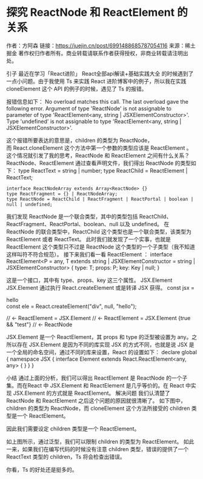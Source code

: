 # 探究 ReactNode 和 ReactElement 的关系
作者：方阿森
链接：https://juejin.cn/post/6991488685787054116
来源：稀土掘金
著作权归作者所有。商业转载请联系作者获得授权，非商业转载请注明出处。

引子
最近在学习「React进阶」 React全部api解读+基础实践大全 的时候遇到了一点小问题。由于我使用 Ts 来实践 React 进阶博客中的例子，所以我在实践 cloneElement 这个 API 的例子的时候，遇见了 Ts 的报错。

报错信息如下：
No overload matches this call.
  The last overload gave the following error.
    Argument of type 'ReactNode' is not assignable to parameter of type 'ReactElement<any, string | JSXElementConstructor<any>>'.
      Type 'undefined' is not assignable to type 'ReactElement<any, string | JSXElementConstructor<any>>'.

这个报错所要表达的意思是，children 的类型为 ReactNode，而 React.cloneElement 这个方法中第一个参数的类型应该是 ReactElement 。
这个情况就引发了我的思考，ReactNode 和 ReactElement 之间有什么关系？
ReactNode、ReactElement
通过查看声明文件，我们得出 ReactNode 的类型如下：
    type ReactText = string | number;
    type ReactChild = ReactElement | ReactText;

    interface ReactNodeArray extends Array<ReactNode> {}
    type ReactFragment = {} | ReactNodeArray;
    type ReactNode = ReactChild | ReactFragment | ReactPortal | boolean | null | undefined;

我们发现 ReactNode 是一个联合类型，其中的类型包括 ReactChild、ReactFragment、ReactPortal、boolean、null 以及 undefined。
在 ReactNode 的联合类型中，ReactChild 这个类型也是一个联合类型，该类型为 ReactElement 或者 ReactText。
此时我们就发现了一个实事，也就是 ReactElement 这个类型只不过是 ReactNode 这个类型的一个子类型（我不知道这样叫符不符合规范）。
接下来我们看一看 ReactElement ：
    interface ReactElement<P = any, T extends string | JSXElementConstructor<any> = string | JSXElementConstructor<any>> {
        type: T;
        props: P;
        key: Key | null;
    }

这是一个接口，其中有 type、props、key 这三个属性。
JSX.Element
JSX.Element 通过执行 React.createElement 或是转译 JSX 获得。
const jsx = <div>hello</div>
const ele = React.createElement("div", null, "hello");
<p> // <- ReactElement = JSX.Element
  <Custom> // <- ReactElement = JSX.Element
    {true && "test"} // <- ReactNode
  </Custom>
</p>

JSX.Element 是一个 ReactElement，其 props 和 type 的泛型被设置为 any。之所以存在 JSX.Element 是因为不同的库实现 JSX 的方式不同，也就是说 JSX 是一个全局的命名空间，通过不同的库来设置，React 的设置如下：
declare global {
  namespace JSX {
    interface Element extends React.ReactElement<any, any> { }
  }
}

小结
通过上面的分析，我们可以得出 ReactElement 是 ReactNode 的一个子集。而在React 中 JSX.Element 和 ReactElement 是几乎等价的。在 React 中实现 JSX.Element 的方式就是 ReactElement。
解决问题
我们认清楚了 ReactNode 和 ReactElement 之后这个问题的原因就很清晰了。
如下图中，children 的类型为 ReactNode，而 cloneElement 这个方法所接受的 children 类型是一个 ReactElement。

因此我们需要设定 children 类型是一个 ReactElement。

如上图所示，通过泛型，我们可以限制 children 的类型为 ReactElement。
如此一来，如果我们在编写代码的时候没有注意 children 类型，错误的提供了一个 ReactText 类型的 children，Ts 将会检查出错误。

你看，Ts 的好处还是挺多的。
